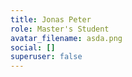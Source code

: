```yaml
---
title: Jonas Peter
role: Master's Student
avatar_filename: asda.png
social: []
superuser: false
---
```

